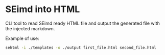 # SEimd into HTML

CLI tool to read SEimd ready HTML file and output the generated file with the injected markdown.

Example of use:

```sh
sehtml -i ./templates -o ./output first_file.html second_file.html
```